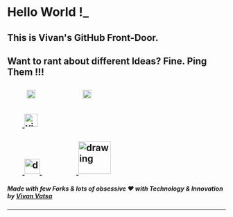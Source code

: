 # Hello World !_
## This is Vivan's GitHub Front-Door.

## Want to rant about different Ideas? Fine. Ping Them !!!
&nbsp;&nbsp;&nbsp;&nbsp;&nbsp;&nbsp;&nbsp;&nbsp;&nbsp;<a href="https://twitter.com/VivanVatsa"><img src="https://img.icons8.com/android/24/000000/twitter.png" height="20px" width="20px"/></a>
&nbsp;&nbsp;&nbsp; &nbsp;&nbsp;&nbsp; &nbsp;&nbsp;&nbsp;&nbsp;&nbsp;&nbsp;&nbsp;&nbsp;&nbsp;&nbsp;&nbsp;&nbsp;&nbsp;<a href="https://www.linkedin.com/in/vivanvatsa/"><img src="https://img.icons8.com/android/24/000000/linkedin.png" height="20px" width="20px"/></a>
-----------------------------------
&nbsp;&nbsp;&nbsp;&nbsp;&nbsp;&nbsp;&nbsp;<a href="https://dev.to/vivanvatsa">
  <img src="https://d2fltix0v2e0sb.cloudfront.net/dev-badge.svg" alt="vivan.'s DEV Profile" height="30" width="30">
</a>
-----------------------------------
&nbsp;&nbsp;&nbsp;&nbsp;&nbsp;&nbsp;&nbsp;<a href="https://medium.com/@vivanvatsa">
  <img src="https://res.cloudinary.com/importdata/image/upload/v1595012354/medium_mono_hoz0z5.png" alt="drawing" width="35">
</a>
&nbsp;&nbsp;&nbsp;&nbsp;&nbsp;&nbsp;&nbsp;&nbsp;&nbsp;&nbsp;&nbsp;&nbsp;&nbsp;&nbsp;&nbsp;&nbsp;<a href="https://www.kaggle.com/vivanvatsa">
  <img src="https://res.cloudinary.com/importdata/image/upload/v1595012924/kaggle_ksaktb.png" alt="drawing" width="75">
</a>
-----------------------------------
##### Made with few Forks & lots of obsessive ❤️ with Technology & Innovation by [Vivan Vatsa](https://github.com/VivanVatsa)
-----------------------------------
